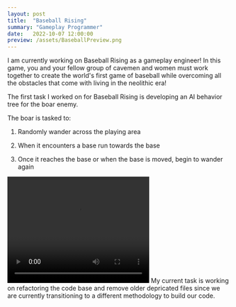 ```yaml
---
layout: post
title:  "Baseball Rising"
summary: "Gameplay Programmer"
date:   2022-10-07 12:00:00
preview: /assets/BaseballPreview.png
---
```


I am currently working on Baseball Rising as a gameplay engineer! In this game, you and your fellow group of cavemen and women must work together to create the world's first game of baseball while overcoming all the obstacles that come with living in the neolithic era!

The first task I worked on for Baseball Rising is developing an AI behavior tree for the boar enemy.

The boar is tasked to: 

1) Randomly wander across the playing area
  
2) When it encounters a base run towards the base

3) Once it reaches the base or when the base is moved, begin to wander again

<video width="320" height="240" controls>
  <source src="boarai.mov" type="video/mov">
</video>
My current task is working on refactoring the code base and remove older depricated files since we are currently transitioning to a different methodology to build our code.
